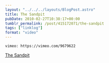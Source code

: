 ```yaml
---
layout: "../../../layouts/BlogPost.astro"
title: The Sandpit
pubDate: 2010-02-27T10:38:17+00:00
tumblr_permalink: /post/415172071/the-sandpit
tags: ["linklog"]
format: "video"
---
```


`vimeo: https://vimeo.com/9679622`

[The Sandpit][1]

[1]: https://vimeo.com/9679622
